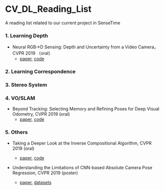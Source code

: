 # CV_DL_Reading_List
A reading list related to our current project in SenseTime

### 1. Learning Depth
* Neural RGB->D Sensing: Depth and Uncertainty from a Video Camera， CVPR 2019 （oral）
  * [paper](https://arxiv.org/abs/1901.02571), [code](https://github.com/NVlabs/neuralrgbd)
### 2. Learning Correspondence

### 3. Stereo System

### 4. VO/SLAM
* Beyond Tracking: Selecting Memory and Refining Poses for Deep Visual Odometry, CVPR 2019 (oral)
  * [paper](https://arxiv.org/abs/1904.01892), [code]()
  
### 5. Others
* Taking a Deeper Look at the Inverse Compositional Algorithm, CVPR 2019 (oral)
  * [paper](http://www.cvlibs.net/publications/Lv2019CVPR.pdf), [code](https://github.com/lvzhaoyang/DeeperInverseCompositionalAlgorithm)

* Understanding the Limitations of CNN-based Absolute Camera Pose Regression, CVPR 2019 (poster)
  * [paper](https://arxiv.org/abs/1903.07504), [datasets](https://github.com/tsattler/understanding_apr)

